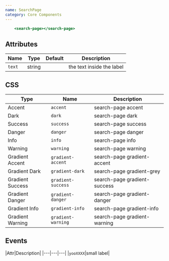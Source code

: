 ```yaml
---
name: SearchPage
category: Core Components
---
```


```search-page.html
    <search-page></search-page>
```

## Attributes

|Name|Type|Default|Description|
|---|---|---|---|
|`text`|string|   |the text inside the label|

## CSS

|Type|Name|Description|
|---|---|---|
|Accent|`accent`|search-page accent|
|Dark|`dark`|search-page dark|
|Success|`success`|search-page success|
|Danger|`danger`|search-page danger|
|Info|`info`|search-page info|
|Warning|`warning`|search-page warning|
|Gradient Accent|`gradient-accent`|search-page gradient-accent|
|Gradient Dark|`gradient-dark`|search-page gradient-grey|
|Gradient Success|`gradient-success`|search-page gradient-success|
|Gradient Danger|`gradient-danger`|search-page gradient-danger|
|Gradient Info|`gradient-info`|search-page gradient-info|
|Gradient Warning|`gradient-warning`|search-page gradient-warning|

## Events
|Attr|Description|
|---|---|---|
|`yooXXXX`|small label|